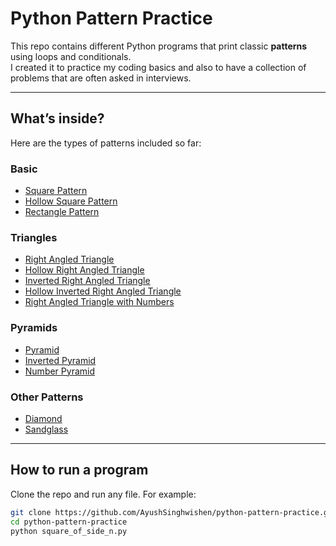# Python Pattern Practice

This repo contains different Python programs that print classic **patterns** using loops and conditionals.  
I created it to practice my coding basics and also to have a collection of problems that are often asked in interviews.  

---

##  What’s inside?

Here are the types of patterns included so far:

###  Basic
- [Square Pattern](square_of_side_n.py)
- [Hollow Square Pattern](hollow_square_of_side.py)
- [Rectangle Pattern](rectangle_pattern.py)

###  Triangles
- [Right Angled Triangle](right_angled_triangle.py)
- [Hollow Right Angled Triangle](hollow_right_triangle.py)
- [Inverted Right Angled Triangle](inverted_right_angled_triangle.py)
- [Hollow Inverted Right Angled Triangle](hollow_inverted_right_triangle.py)
- [Right Angled Triangle with Numbers](right_angled_triangle_numbers.py)

###  Pyramids
- [Pyramid](pyramid_pattern.py)
- [Inverted Pyramid](inverted_pyramid_pattern.py)
- [Number Pyramid](number_pyramid.py)

###  Other Patterns
- [Diamond](diamond_pattern.py)
- [Sandglass](sandglass_pattern.py)

---

##  How to run a program

Clone the repo and run any file. For example:

```bash
git clone https://github.com/AyushSinghwishen/python-pattern-practice.git
cd python-pattern-practice
python square_of_side_n.py
